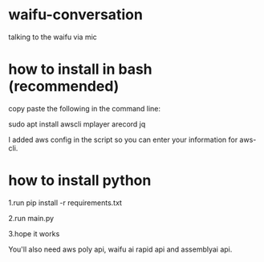 # waifu-conversation
talking to the waifu via mic

# how to install in bash (recommended)

copy paste the following in the command line:

sudo apt install awscli mplayer arecord jq

I added aws config in the script so you can enter your information for aws-cli.

# how to install python

1.run pip install -r requirements.txt

2.run main.py

3.hope it works

You'll also need aws poly api, waifu ai rapid api and assemblyai api.
